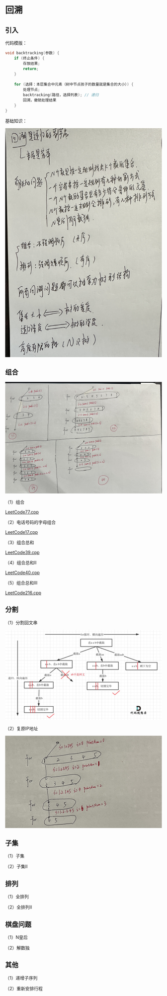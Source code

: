 # 回溯

## 引入

代码模版：

```c++
void backtracking(参数) {
    if (终止条件) {
        存放结果;
        return;
    }

    for (选择：本层集合中元素（树中节点孩子的数量就是集合的大小）) {
        处理节点;
        backtracking(路径，选择列表); // 递归
        回溯，撤销处理结果
    }
}
```

基础知识：

![IMG_2282](Readme.assets/IMG_2282.jpg) 

## 组合

![IMG_2284](Readme.assets/IMG_2284.jpg) 

（1）组合

[LeetCode77.cpp](https://github.com/niu0217/Documents/blob/main/Algorithm/BackTracking/LeetCode77.cpp) 

（2）电话号码的字母组合

[LeetCode17.cpp](https://github.com/niu0217/Documents/blob/main/Algorithm/BackTracking/LeetCode17.cpp)

（3）组合总和

[LeetCode39.cpp](https://github.com/niu0217/Documents/blob/main/Algorithm/BackTracking/LeetCode39.cpp)

（4）组合总和II

[LeetCode40.cpp](https://github.com/niu0217/Documents/blob/main/Algorithm/BackTracking/LeetCode40.cpp)

（5）组合总和III

[LeetCode216.cpp](https://github.com/niu0217/Documents/blob/main/Algorithm/BackTracking/LeetCode216.cpp)

## 分割

（1）分割回文串

![131.分割回文串](Readme.assets/131.分割回文串.jpg) 

（2）复原IP地址

![IMG_2285](Readme.assets/IMG_2285.jpg) 

## 子集

（1）子集

（2）子集II

## 排列

（1）全排列

（2）全排列II

## 棋盘问题

（1）N皇后

（2）解数独

## 其他

（1）递增子序列

（2）重新安排行程